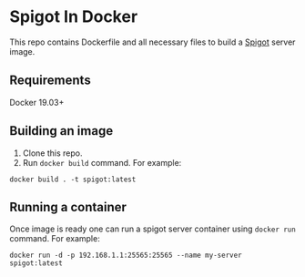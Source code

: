 # Spigot In Docker

This repo contains Dockerfile and all necessary files to build a [Spigot](https://www.spigotmc.org/) server image.

## Requirements

Docker 19.03+

## Building an image

1. Clone this repo.
2. Run `docker build` command. For example:

```
docker build . -t spigot:latest
```

## Running a container

Once image is ready one can run a spigot server container using `docker run` command. For example:

```
docker run -d -p 192.168.1.1:25565:25565 --name my-server spigot:latest
```

